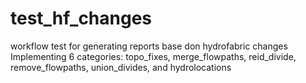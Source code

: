 # test_hf_changes
workflow test for generating reports base don hydrofabric changes
Implementing 6 categories:
topo_fixes, merge_flowpaths, reid_divide, remove_flowpaths, union_divides, and hydrolocations
